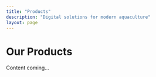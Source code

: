 ```yaml
---
title: "Products"
description: "Digital solutions for modern aquaculture"
layout: page
---
```


# Our Products

Content coming...